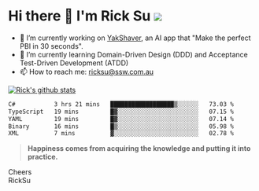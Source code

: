 # Hi there 👋 I'm Rick Su ![](https://komarev.com/ghpvc/?username=ricksu978)
<!--
**ricksu978/ricksu978** is a ✨ _special_ ✨ repository because its `README.md` (this file) appears on your GitHub profile.

Here are some ideas to get you started:
-->
- 🔭 I’m currently working on [YakShaver](https://yakshaver.ai/), an AI app that "Make the perfect PBI in 30 seconds".
- 🌱 I’m currently learning Domain-Driven Design (DDD) and Acceptance Test-Driven Development (ATDD)
- 📫 How to reach me: ricksu@ssw.com.au
<!--
- 👯 I’m looking to collaborate on ...
- 🤔 I’m looking for help with ...
- 💬 Ask me about ...
-->
<!--
- 😄 Pronouns: ...
- ⚡ Fun fact: ...
-->
[![Rick's github stats](https://github-readme-stats.vercel.app/api?username=ricksu978&theme=dark)](https://github.com/ricksu978/ricksu978)

<!--START_SECTION:waka-->

```txt
C#           3 hrs 21 mins   ██████████████████▒░░░░░░   73.03 %
TypeScript   19 mins         █▓░░░░░░░░░░░░░░░░░░░░░░░   07.15 %
YAML         19 mins         █▓░░░░░░░░░░░░░░░░░░░░░░░   07.14 %
Binary       16 mins         █▒░░░░░░░░░░░░░░░░░░░░░░░   05.98 %
XML          7 mins          ▓░░░░░░░░░░░░░░░░░░░░░░░░   02.78 %
```

<!--END_SECTION:waka-->

> **Happiness comes from acquiring the knowledge and putting it into practice.**

Cheers  
RickSu 
